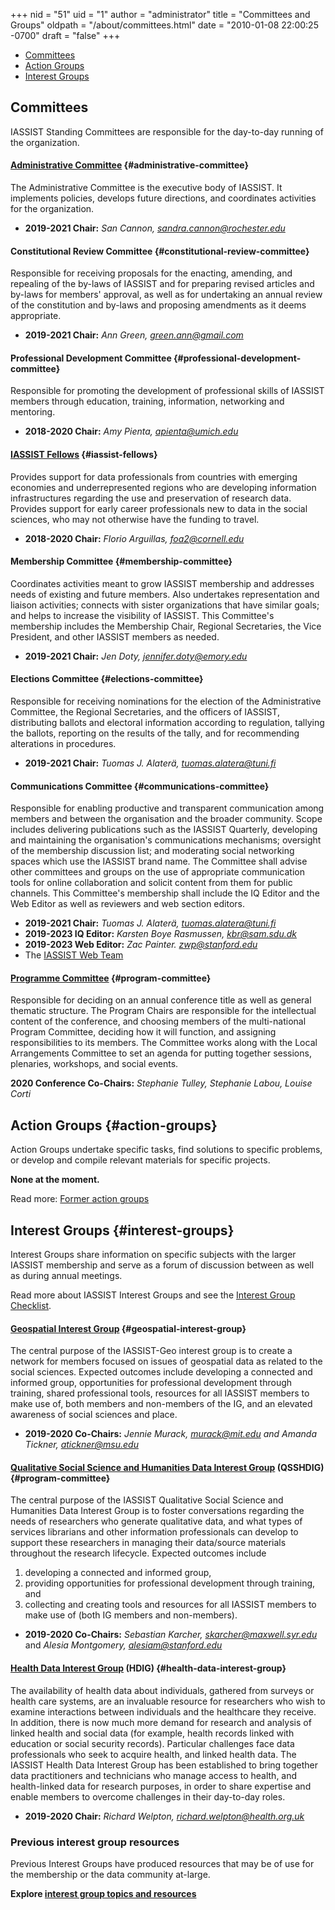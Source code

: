 +++
nid = "51"
uid = "1"
author = "administrator"
title = "Committees and Groups"
oldpath = "/about/committees.html"
date = "2010-01-08 22:00:25 -0700"
draft = "false"
+++
-   [Committees](#committees)
-   [Action Groups](#action-groups)
-   [Interest Groups](#interest-groups)

## Committees

IASSIST Standing Committees are responsible for the day-to-day running of the organization. 

#### [Administrative Committee](/about/officials) {#administrative-committee}
The Administrative Committee is the executive body of IASSIST. It implements policies, develops future directions, and coordinates activities for the organization.	
- **2019-2021 Chair:** *San Cannon, sandra.cannon@rochester.edu*

#### Constitutional Review Committee {#constitutional-review-committee}
Responsible for receiving proposals for the enacting, amending, and repealing of the by-laws of IASSIST and for preparing revised articles and by-laws for members' approval, as well as for undertaking an annual review of the constitution and by-laws and proposing amendments as it deems appropriate.
- **2019-2021 Chair:** *Ann Green, green.ann@gmail.com*

#### Professional Development Committee {#professional-development-committee}
Responsible for promoting the development of professional skills of
    IASSIST members through education, training, information, networking
    and mentoring.    
- **2018-2020 Chair:** *Amy Pienta, apienta@umich.edu*

#### [IASSIST Fellows](/about/fellows-program) {#iassist-fellows}
Provides support for data professionals from countries with emerging economies and underrepresented regions who are developing information infrastructures regarding the use and preservation of research data. Provides support for early career professionals new to data in the social sciences, who may not otherwise have the funding to travel.	
- **2018-2020 Chair:** *Florio Arguillas, foa2@cornell.edu*

#### Membership Committee {#membership-committee}
Coordinates activities meant to grow IASSIST membership and addresses needs of existing and future members. Also undertakes representation and liaison activities; connects with sister organizations that have similar goals; and helps to increase the visibility of IASSIST. This Committee's membership includes the Membership Chair, Regional Secretaries, the Vice President, and other IASSIST members as needed.   
- **2019-2021 Chair:** *Jen Doty, jennifer.doty@emory.edu*

#### Elections Committee {#elections-committee}
Responsible for receiving nominations for the election of the     Administrative Committee, the Regional Secretaries, and the officers     of IASSIST, distributing ballots and electoral information according     to regulation, tallying the ballots, reporting on the results of the     tally, and for recommending alterations in procedures.     

- **2019-2021 Chair:** *Tuomas J. Alaterä, tuomas.alatera@tuni.fi*

#### Communications Committee {#communications-committee}
Responsible for enabling productive and transparent communication     among members and between the organisation and the broader     community. Scope includes delivering publications such as the     IASSIST Quarterly, developing and maintaining the organisation's communications mechanisms; oversight of the     membership discussion list; and moderating social networking spaces     which use the IASSIST brand name. The Committee shall advise other     committees and groups on the use of appropriate communication tools     for online collaboration and solicit content from them for public     channels. This Committee's membership shall include the IQ Editor     and the Web Editor as well as reviewers and web section editors. 	 	

- **2019-2021 Chair:** *Tuomas J. Alaterä, tuomas.alatera@tuni.fi*	 	
- **2019-2023 IQ Editor:** *Karsten Boye Rasmussen, kbr@sam.sdu.dk* 	
- **2019-2023 Web Editor:** *Zac Painter. zwp@stanford.edu* 	
- The [IASSIST Web Team](/about/web-team)

#### [Programme Committee](/conferences/conference-committees) {#program-committee}
Responsible for deciding on an annual conference title as well as     general thematic structure. The Program Chairs are responsible for     the intellectual content of the conference, and choosing members of     the multi-national Program Committee, deciding how it will function,     and assigning responsibilities to its members. The Committee works     along with the Local Arrangements Committee to set an agenda for     putting together sessions, plenaries, workshops, and social events.     

**2020 Conference Co-Chairs:** *Stephanie Tulley, Stephanie Labou, Louise Corti*

## Action Groups {#action-groups}

Action Groups undertake specific tasks, find solutions to specific
problems, or develop and compile relevant materials for specific
projects.

**None at the moment.**

Read more: [Former action groups](/about/former-action-groups) 

## Interest Groups {#interest-groups}

Interest Groups share information on specific subjects with the larger
IASSIST membership and serve as a forum of discussion between as well as
during annual meetings. 

Read more about IASSIST Interest Groups and see the [Interest Group Checklist](/about/all-about-interest-groups).

#### [Geospatial Interest Group](/community/geospatial-interest-group) {#geospatial-interest-group}
The central purpose of the IASSIST-Geo interest group is to create a     network for members focused on issues of geospatial data as related     to the social sciences. Expected outcomes include developing a     connected and informed group, opportunities for professional     development through training, shared professional tools, resources     for all IASSIST members to make use of, both members and non-members     of the IG, and an elevated awareness of social sciences and place.     

- **2019-2020 Co-Chairs:** *Jennie Murack, murack@mit.edu and Amanda     Tickner, atickner@msu.edu*

#### [Qualitative Social Science and Humanities Data Interest Group](https://sites.google.com/uncg.edu/iassistqsshdig/home "OSSHDIG webiste") (QSSHDIG) {#program-committee} 
The central purpose of the IASSIST Qualitative Social Science and     Humanities Data Interest Group is to foster conversations regarding     the needs of researchers who generate qualitative data, and what     types of services librarians and other information professionals can     develop to support these researchers in managing their data/source     materials throughout the research lifecycle.     Expected outcomes include 	     
1. developing a connected and informed group,     
2. providing opportunities for professional development through training, and     
3. collecting and creating tools and resources for all IASSIST members to make use of (both IG members and non-members). 	     

- **2019-2020 Co-Chairs:** *Sebastian Karcher, skarcher@maxwell.syr.edu* and *Alesia Montgomery, alesiam@stanford.edu*

#### [Health Data Interest Group](/community/health-data-interest-group) (HDIG) {#health-data-interest-group}
The availability of health data about individuals, gathered from     surveys or health care systems, are an invaluable resource for     researchers who wish to examine interactions between individuals and     the healthcare they receive. In addition, there is now much more     demand for research and analysis of linked health and social data     (for example, health records linked with education or social     security records). Particular challenges face data professionals who     seek to acquire health, and linked health data. The IASSIST Health     Data Interest Group has been established to bring together data     practitioners and technicians who manage access to health, and     health-linked data for research purposes, in order to share     expertise and enable members to overcome challenges in their     day-to-day roles.  
   
- **2019-2020 Chair:** *Richard Welpton, richard.welpton@health.org.uk*


### Previous interest group resources

Previous Interest Groups have produced resources that may be of use for the membership or the data community at-large. 

**Explore [interest group topics and resources](/community/previous-interest-groups)**

&nbsp;

